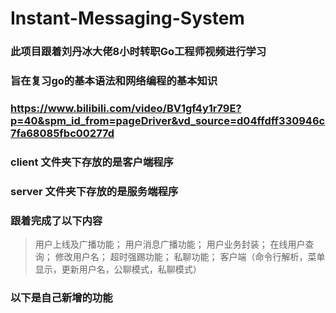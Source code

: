 # Instant-Messaging-System

### 此项目跟着刘丹冰大佬8小时转职Go工程师视频进行学习

### 旨在复习go的基本语法和网络编程的基本知识

### https://www.bilibili.com/video/BV1gf4y1r79E?p=40&spm_id_from=pageDriver&vd_source=d04ffdff330946c7fa68085fbc00277d

### client 文件夹下存放的是客户端程序

### server 文件夹下存放的是服务端程序

### 跟着完成了以下内容

> 用户上线及广播功能；
> 用户消息广播功能；
> 用户业务封装；
> 在线用户查询；
> 修改用户名；
> 超时强踢功能；
> 私聊功能；
> 客户端（命令行解析，菜单显示，更新用户名，公聊模式，私聊模式）

### 以下是自己新增的功能
